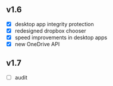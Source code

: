## v1.6
- [x] desktop app integrity protection
- [x] redesigned dropbox chooser
- [x] speed improvements in desktop apps
- [x] new OneDrive API

## v1.7
- [ ] audit